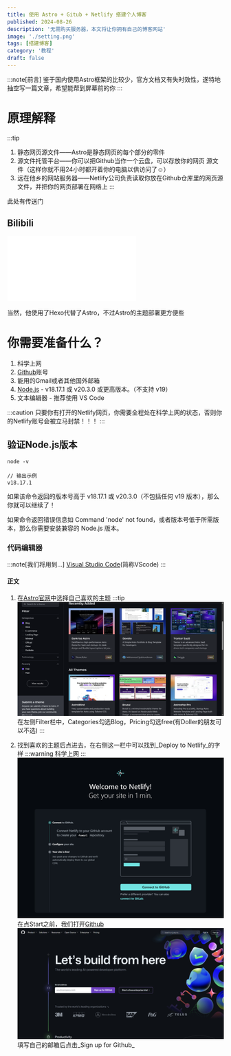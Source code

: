 ```yaml
---
title: 使用 Astro + Gitub + Netlify 搭建个人博客
published: 2024-08-26
description: '无需购买服务器，本文将让你拥有自己的博客网站'
image: './setting.png'
tags: [搭建博客]
category: '教程'
draft: false 
---
```


:::note[前言]
鉴于国内使用Astro框架的比较少，官方文档又有失时效性，遂特地抽空写一篇文章，希望能帮到屏幕前的你
:::

# 原理解释
:::tip
1. 静态网页源文件——Astro是静态网页的每个部分的零件
2. 源文件托管平台——你可以把Github当作一个云盘，可以存放你的网页 源文件（这样你就不用24小时都开着你的电脑以供访问了☺）
3. 远在他乡的网站服务器——Netlify公司负责读取你放在Github仓库里的网页源文件，并把你的网页部署在网络上
:::

此处有传送门
## Bilibili

<iframe src="//player.bilibili.com/player.html?isOutside=true&aid=729827798&bvid=BV1qD4y1z783&cid=811525188&p=1" scrolling="no" border="0" frameborder="no" framespacing="0" allowfullscreen="true"></iframe>

当然，他使用了Hexo代替了Astro，不过Astro的主题部署更方便些



# 你需要准备什么？

1. 科学上网
2. [Github](https://github.com/)账号
3. 能用的Gmail或者其他国外邮箱
4. [Node.js](https://nodejs.org/) - v18.17.1 或 v20.3.0 或更高版本。（不支持 v19）
5. 文本编辑器 - 推荐使用 VS Code

:::caution
只要你有打开的Netlify网页，你需要全程处在科学上网的状态，否则你的Netlify账号会被立马封禁！！！
:::

## 验证Node.js版本

    node -v

    // 输出示例
    v18.17.1
如果该命令返回的版本号高于 v18.17.1 或 v20.3.0（不包括任何 v19 版本），那么你就可以继续了！

如果命令返回错误信息如 Command 'node' not found，或者版本号低于所需版本，那么你需要安装兼容的 Node.js 版本。

### 代码编辑器
:::note[我们将用到...]
[Visual Studio Code](https://code.visualstudio.com/)(简称VScode)
:::

#### 正文

1. 在[Astro官网](https://astro.build/themes/)中选择自己喜欢的主题
:::tip
![Astro主题页](./2.png)
在左侧Filter栏中，Categories勾选Blog，Pricing勾选free(有Doller的朋友可以不选)
:::

2. 找到喜欢的主题后点进去，在右侧这一栏中可以找到_Deploy to Netlify_的字样
:::warning
科学上网
:::
![Netlify](./3.png)
在点Start之前，我们打开[Github](https://github.com/)
![Github](./4.png)
填写自己的邮箱后点击_Sign up for Github_